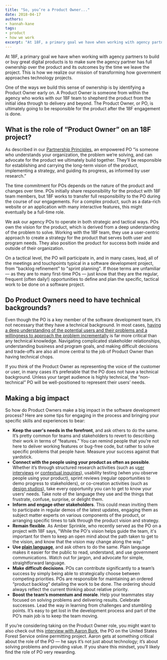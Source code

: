 ```yaml
---
title: "So, you’re a Product Owner..."
date: 2018-04-17
authors:
- hannah-kane
tags:
- product
- how we work
excerpt: "At 18F, a primary goal we have when working with agency partners to build or buy great digital products is to make sure the agency partner has full ownership over the product and its outcomes by the time we leave the project. One of the ways we build this sense of ownership is by identifying a Product Owner early on."
---
```


At 18F, a primary goal we have when working with agency partners to build or buy great digital products is to make sure the agency partner has full ownership over the product and its outcomes by the time we leave the project. This is how we realize our mission of transforming how government approaches technology projects.

One of the ways we build this sense of ownership is by identifying a Product Owner early on. A Product Owner is someone from within the agency who works with our 18F team to shepherd the product from the initial idea through to delivery and beyond. The Product Owner, or PO, is ultimately going to be responsible for the product after the 18F engagement is done.

## What is the role of “Product Owner” on an 18F project?

As described in our [Partnership Principles](https://18f.gsa.gov/partnership-principles/), an empowered PO “is someone who understands your organization, the problem we’re solving, and can advocate for the product we ultimately build together. They’ll be responsible for establishing and carrying the long-term vision of the product, implementing a strategy, and guiding its progress, as informed by user research.”   

The time commitment for POs depends on the nature of the product and changes over time. POs initially share responsibility for the product with 18F team members, but 18F works to transfer full responsibility to the PO during the course of our engagements. For a complex product, such as a data-rich website or an application with many interactive features, this might eventually be a full-time role.

We ask our agency POs to operate in both strategic and tactical ways. POs own the vision for the product, which is derived from a deep understanding of the problem to solve. Working with the 18F team, they use a user-centric approach to create a strategy for the product that serves both user and program needs. They also position the product for success both inside and outside of their organization.

On a tactical level, the PO will participate in, and in many cases, lead, all of the meetings and touchpoints typical in a software development project, from "backlog refinement" to "sprint planning". If those terms are unfamiliar — as they are to many first-time POs — just know that they are the regular, frequent (often daily!) opportunities to define and plan the specific, tactical work to be done on a software project. 

## Do Product Owners need to have technical backgrounds?

Even though the PO is a key member of the software development team, it’s not necessary that they have a technical background. In most cases, [having a deep understanding of the potential users and their problems and a willingness to approach the problem incrementally](https://18f.gsa.gov/2017/09/20/managing-custom-software-development-in-government-when-youre-not-a-software-engineer/) is far more critical than any technical knowledge. Navigating complicated stakeholder relationships, understanding business and program goals, and making difficult decisions and trade-offs are also all more central to the job of Product Owner than having technical chops.

If you think of the Product Owner as representing the voice of the customer or user, in many cases it’s preferable that the PO does not have a technical background. Unless your target audience is highly technical, the “non-technical” PO will be well-positioned to represent their users’ needs. 

## Making a big impact 

So how do Product Owners make a big impact in the software development process? Here are some tips for engaging in the process and bringing your specific skills and experiences to bear:

- **Keep the user's needs in the forefront**, and ask others to do the same. It’s pretty common for teams and stakeholders to revert to describing their work in terms of “features.” You can remind people that you’re not here to deliver working features or bug-free code, but rather to solve specific problems that people have. Measure your success against that yardstick.
- **Connect with the people using your product as often as possible**. Whether it’s through structured research activities (such as u[ser interviews](https://methods.18f.gov/discover/stakeholder-and-user-interviews/) or [contextual inquiries](https://methods.18f.gov/discover/contextual-inquiry/)), usability testing (when you observe people using your product), sprint reviews (regular opportunities to demo progress to stakeholders), or co-creation activities (such as [design studios](https://methods.18f.gov/discover/design-studio/)), take every opportunity you can to get to know your users’ needs. Take note of the language they use and the things that frustrate, confuse, surprise, or delight them.
- **Inform and engage other stakeholders**. This could mean inviting them to participate in regular demos of the latest updates, engaging them as subject matter experts on various components of the product, or arranging specific times to talk through the product vision and strategy.
- **Remain flexible**. As Amber Sprinkle, who recently served as the PO on a project with 18F says, "While the PO's vision helps guide the team, it's important for them to keep an open mind about the path taken to get to the vision, and know that the vision may change along the way." 
- **Use [plain language](https://www.plainlanguage.gov/)**, and ask others to do the same. Plain language makes it easier for the public to read, understand, and use government communications. Watch out for jargon, and advocate for simple, straightforward language.
- **Make difficult decisions**. POs can contribute significantly to a team’s success by simply being able to strategically choose between competing priorities. POs are responsible for maintaining an ordered “product backlog” detailing the work to be done. The ordering should always reflect the current thinking about relative priority.
- **Boost the team’s momentum and morale**. Help your teammates stay focused on solving problems and delivering results. Celebrate successes. Lead the way in learning from challenges and stumbling points. It’s easy to get lost in the development process and part of the PO’s main job is to keep the team moving.

If you’re considering taking on the Product Owner role, you might want to also check out this [interview with Aaron Burk](https://18f.gsa.gov/2017/09/18/a-day-in-the-life-of-an-18f-product-owner/), the PO on the United States Forest Service online permitting project. Aaron gets at something critical about the role of the PO — he says it’s not just about technology; it’s about solving problems and providing value. If you share this mindset, you’ll likely find the role of PO very rewarding. 
